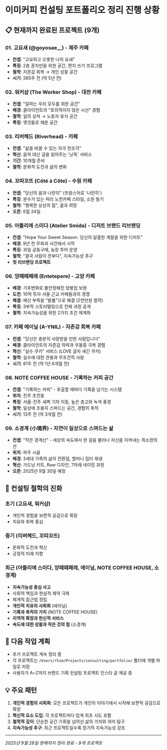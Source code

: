 # 이미커피 컨설팅 포트폴리오 정리 진행 상황

## 📋 현재까지 완료된 프로젝트 (9개)

### 01. 고요새 (@goyosae__) - 제주 카페
- **컨셉**: "고요하고 오롯한 나의 요새"
- **특징**: 2층 혼자만을 위한 공간, 편지 쓰기 프로그램
- **철학**: 자존감 회복 → 개인 성찰 공간
- **시기**: 265주 전 (약 5년 전)

### 02. 워커샵 (The Worker Shop) - 대전 카페
- **컨셉**: "일하는 우리 모두를 위한 공간"
- **배경**: 클라이언트의 "호의적이지 않은 시선" 경험
- **철학**: 일의 상처 → 노동자 휴식 공간
- **특징**: 옛것들로 채운 공간

### 03. 리버헤드 (Riverhead) - 카페
- **컨셉**: "삶을 바꿀 수 있는 자극 한조각"
- **혁신**: 음악 대신 글을 읽어주는 '낭독' 서비스
- **기간**: 10개월 준비
- **철학**: 문화적 도전과 삶의 변화

### 04. 꼬따꼬뜨 (Côté à Côte) - 수원 카페
- **컨셉**: "당신의 꿈과 나란히" (프랑스어로 '나란히')
- **특징**: 분수가 있는 파리 노천카페 스타일, 소원 빌기
- **철학**: "행복한 상상의 힘", 꿈과 희망
- **오픈**: 6월 24일

### 05. 아뜰리에 스미다 (Atelier Smida) - 디저트 브랜드 리브랜딩
- **컨셉**: "Hope Your Sweet Season. 당신의 달콤한 계절을 위한 디저트"
- **배경**: 9년 전 무화과 사건에서 시작
- **특징**: 과일 공동구매, 농장 투어 운영
- **철학**: "결국 사람이 전부다", 지속가능성 추구
- **첫 리브랜딩 프로젝트**

### 06. 앙떼떼페레 (Entetepere) - 고양 카페
- **배경**: 기후변화로 불안정해진 양봉업 보완
- **도전**: 10억 투자 서울 근교 카페들과의 경쟁
- **해결**: 예산 부족을 "발품"으로 해결 (2천만원 절약)
- **특징**: 3부작 스토리텔링으로 전체 과정 공개
- **철학**: 지속가능성을 위한 2가지 조건 체계화

### 07. 카페 에이닐 (A-YNIL) - 자존감 회복 카페
- **컨셉**: "당신은 충분히 사랑받을 만한 사람입니다"
- **배경**: 클라이언트의 자존감 하락과 우울증 극복 경험
- **혁신**: "실수 쿠키" 서비스 (LOVE 글자 새긴 쿠키)
- **철학**: 실수에 대한 관용과 무조건적 사랑
- **시기**: 81주 전 (약 1년 6개월 전)

### 08. NOTE COFFEE HOUSE - 기록하는 커피 공간
- **컨셉**: "기록하는 커피" - 추출할 때마다 기록을 남기는 시스템
- **위치**: 진주 초전동
- **특징**: 서울-진주 새벽 기차 이동, 높은 층고와 녹색 풍경
- **철학**: 일상에 조용히 스며드는 공간, 경험의 축적
- **시기**: 13주 전 (약 3개월 전)

### 09. 소경계 (小境界) - 자연이 일상으로 스며드는 삶
- **컨셉**: "작은 경계선" - 세상의 속도에서 한 걸음 물러나 자신을 지켜내는 최소한의 선
- **위치**: 파주 시골
- **배경**: 3세대 가족의 삶의 전환점, 할머니 집터 재생
- **혁신**: 가드닝 키트, Raw 디자인, 7차례 네이밍 과정
- **오픈**: 2025년 9월 30일 예정

## 🎯 컨설팅 철학의 진화

### 초기 (고요새, 워커샵)
- 개인적 경험을 보편적 공감으로 확장
- 치유와 회복 중심

### 중기 (리버헤드, 꼬따꼬뜨)
- 문화적 도전과 혁신
- 긍정적 미래 지향

### 최근 (아뜰리에 스미다, 앙떼떼페레, 에이닐, NOTE COFFEE HOUSE, 소경계)
- **지속가능성 중심 사고**
- 사회적 책임과 현실적 제약 극복
- 체계적 접근법 정립
- **개인적 치유의 사회화** (에이닐)
- **기록과 축적의 가치** (NOTE COFFEE HOUSE)
- **지역적 확장과 헌신적 서비스**
- **속도에 대한 성찰과 작은 것의 힘** (소경계)

## 📝 다음 작업 계획

- 추가 프로젝트 계속 정리 중
- 각 프로젝트는 `/Users/rhim/Projects/consulting/portfolio/` 폴더에 개별 파일로 저장
- 사용자가 A~Z까지 브랜드 기획 컨설팅 프로젝트 인스타 글 제공 중

## 💡 주요 패턴

1. **개인적 경험의 사회화**: 모든 프로젝트가 개인의 이야기에서 시작해 보편적 공감으로 확장
2. **혁신적 요소 도입**: 각 프로젝트마다 업계 최초 시도 포함
3. **철학적 깊이**: 단순한 공간 기획을 넘어선 삶의 가치와 의미 탐구
4. **지속가능성 추구**: 최근 프로젝트일수록 장기적 지속가능성 강조

---
*2025년 9월 28일 현재까지 정리 완료 - 9개 프로젝트*